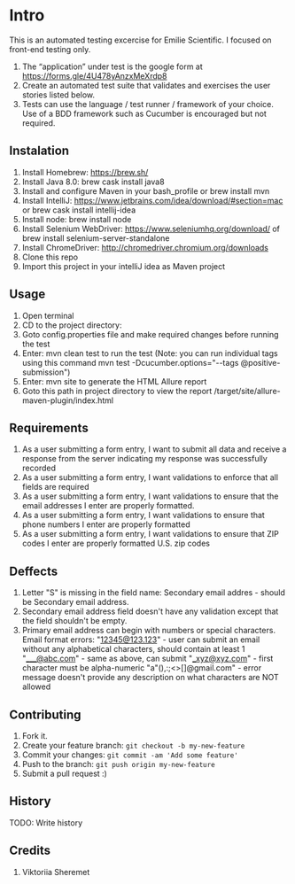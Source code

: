 # Intro

This is an automated testing excercise for Emilie Scientific. I focused on front-end testing only.
1. The “application” under test is the google form at https://forms.gle/4U478yAnzxMeXrdp8
2. Create an automated test suite that validates and exercises the user stories listed below.
3. Tests can use the language / test runner / framework of your choice. Use of a BDD framework
such as Cucumber is encouraged but not required.

## Instalation
1. Install Homebrew: https://brew.sh/
2. Install Java 8.0: brew cask install java8
3. Install and configure Maven in your bash_profile or brew install mvn
4. Install IntelliJ: https://www.jetbrains.com/idea/download/#section=mac or brew cask install intellij-idea
5. Install node: brew install node
6. Install Selenium WebDriver: https://www.seleniumhq.org/download/ of brew install selenium-server-standalone
7. Install ChromeDriver: http://chromedriver.chromium.org/downloads
8. Clone this repo
9. Import this project in your intelliJ idea as Maven project

## Usage
1. Open terminal
2. CD to the project directory:
3. Goto config.properties file and make required changes before running the test
4. Enter: mvn clean test to run the test (Note: you can run individual tags using this command mvn test -Dcucumber.options="--tags @positive-submission")
5. Enter: mvn site to generate the HTML Allure report
6. Goto this path in project directory to view the report /target/site/allure-maven-plugin/index.html


## Requirements

1. As a user submitting a form entry, I want to submit all data and receive a response from
the server indicating my response was successfully recorded
2. As a user submitting a form entry, I want validations to enforce that all fields are required
3. As a user submitting a form entry, I want validations to ensure that the email addresses I
enter are properly formatted.
4. As a user submitting a form entry, I want validations to ensure that phone numbers I
enter are properly formatted
5. As a user submitting a form entry, I want validations to ensure that ZIP codes I enter are
properly formatted U.S. zip codes

## Deffects

1. Letter "S" is missing in the field name: Secondary email addres - should be Secondary email address.
2. Secondary email address field doesn't have any validation except that the field shouldn't be empty.
3. Primary email address can begin with numbers or special characters.
Email format errors:
"12345@123.123" - user can submit an email without any alphabetical characters, should contain at least 1
"___@abc.com" - same as above, can submit
"_xyz@xyz.com" -  first character must be alpha-numeric
"a"(),:;<>[\]@gmail.com" - error message doesn't provide any description on what characters are NOT allowed


## Contributing

1. Fork it.
2. Create your feature branch: `git checkout -b my-new-feature`
3. Commit your changes: `git commit -am 'Add some feature'`
4. Push to the branch: `git push origin my-new-feature`
5. Submit a pull request :)

## History

TODO: Write history

## Credits

1. Viktoriia Sheremet
